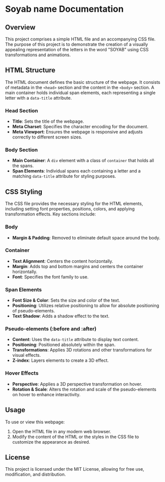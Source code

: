 # Soyab name Documentation

## Overview
This project comprises a simple HTML file and an accompanying CSS file. The purpose of this project is to demonstrate the creation of a visually appealing representation of the letters in the word "SOYAB" using CSS transformations and animations.

## HTML Structure
The HTML document defines the basic structure of the webpage. It consists of metadata in the `<head>` section and the content in the `<body>` section. A main container holds individual span elements, each representing a single letter with a `data-title` attribute.

### Head Section
- **Title**: Sets the title of the webpage.
- **Meta Charset**: Specifies the character encoding for the document.
- **Meta Viewport**: Ensures the webpage is responsive and adjusts correctly to different screen sizes.

### Body Section
- **Main Container**: A `div` element with a class of `container` that holds all the spans.
- **Span Elements**: Individual spans each containing a letter and a matching `data-title` attribute for styling purposes.

## CSS Styling
The CSS file provides the necessary styling for the HTML elements, including setting font properties, positions, colors, and applying transformation effects. Key sections include:

### Body
- **Margin & Padding**: Removed to eliminate default space around the body.

### Container
- **Text Alignment**: Centers the content horizontally.
- **Margin**: Adds top and bottom margins and centers the container horizontally.
- **Font**: Specifies the font family to use.

### Span Elements
- **Font Size & Color**: Sets the size and color of the text.
- **Positioning**: Utilizes relative positioning to allow for absolute positioning of pseudo-elements.
- **Text Shadow**: Adds a shadow effect to the text.

### Pseudo-elements (:before and :after)
- **Content**: Uses the `data-title` attribute to display text content.
- **Positioning**: Positioned absolutely within the span.
- **Transformations**: Applies 3D rotations and other transformations for visual effects.
- **Z-index**: Layers elements to create a 3D effect.

### Hover Effects
- **Perspective**: Applies a 3D perspective transformation on hover.
- **Rotation & Scale**: Alters the rotation and scale of the pseudo-elements on hover to enhance interactivity.

## Usage
To use or view this webpage:
1. Open the HTML file in any modern web browser.
2. Modify the content of the HTML or the styles in the CSS file to customize the appearance as desired.

## License
This project is licensed under the MIT License, allowing for free use, modification, and distribution.

